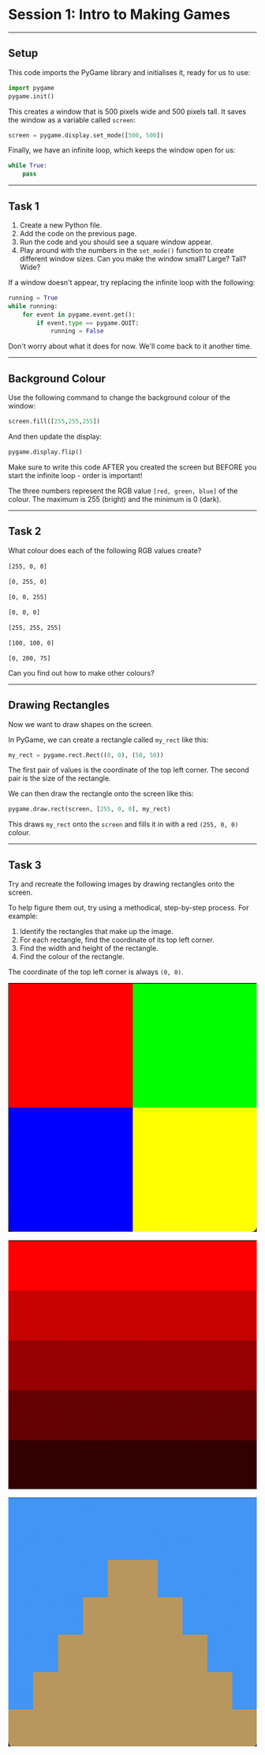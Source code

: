 # Session 1: Intro to Making Games

---

## Setup

This code imports the PyGame library and initialises it, ready for us to use:

```python
import pygame
pygame.init()
```

This creates a window that is 500 pixels wide and 500 pixels tall. It saves the window as a variable called `screen`:

```python
screen = pygame.display.set_mode([500, 500])
```

Finally, we have an infinite loop, which keeps the window open for us:

```python
while True:
    pass
```

---

## Task 1

1. Create a new Python file.
2. Add the code on the previous page.
3. Run the code and you should see a square window appear.
4. Play around with the numbers in the `set_mode()` function to create different window sizes. Can you make the window small? Large? Tall? Wide?

If a window doesn't appear, try replacing the infinite loop with the following:

```python
running = True
while running:
    for event in pygame.event.get():
        if event.type == pygame.QUIT:
            running = False
```

Don't worry about what it does for now. We'll come back to it another time.

---

## Background Colour

Use the following command to change the background colour of the window:

```python
screen.fill([255,255,255])
```

And then update the display:

```python
pygame.display.flip()
```

Make sure to write this code AFTER you created the screen but BEFORE you start the infinite loop - order is important!

The three numbers represent the RGB value `[red, green, blue]` of the colour. The maximum is 255 (bright) and the minimum is 0 (dark).

---

## Task 2

What colour does each of the following RGB values create?

`[255, 0, 0]`

`[0, 255, 0]`

`[0, 0, 255]`

`[0, 0, 0]`

`[255, 255, 255]`

`[100, 100, 0]`

`[0, 200, 75]`

Can you find out how to make other colours?

---

## Drawing Rectangles

Now we want to draw shapes on the screen.

In PyGame, we can create a rectangle called `my_rect` like this:

```python
my_rect = pygame.rect.Rect((0, 0), (50, 50))
```

The first pair of values is the coordinate of the top left corner. The second pair is the size of the rectangle.

We can then draw the rectangle onto the screen like this:

```python
pygame.draw.rect(screen, [255, 0, 0], my_rect)
```

This draws `my_rect` onto the `screen` and fills it in with a red `(255, 0, 0)` colour.

---

## Task 3

Try and recreate the following images by drawing rectangles onto the screen.

To help figure them out, try using a methodical, step-by-step process. For example:

1. Identify the rectangles that make up the image.
2. For each rectangle, find the coordinate of its top left corner.
3. Find the width and height of the rectangle.
4. Find the colour of the rectangle.

The coordinate of the top left corner is always `(0, 0)`.

![colours1](/images/colours1.png)

![colours2](/images/colours2.png)

![colours3](/images/colours3.png)
